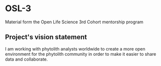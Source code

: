 # OSL-3
Material form the Open Life Science 3rd Cohort mentorship program


## Project's vision statement

I am working with phytolith analysts worldwide to create a more open environment for the phytolith community in order to make it easier to share data and collaborate.
